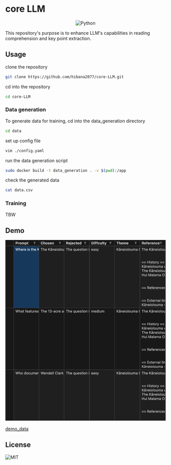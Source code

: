 # core LLM

<p align="center">
  <img src="https://raw.githubusercontent.com/SAWARATSUKI/ServiceLogos/main/Python/Python.png" alt="Python" width="200" />
</p>

This repository's purpose is to enhance LLM's capabilities in reading comprehension and key point extraction.

## Usage

clone the repository

```bash
git clone https://github.com/hibana2077/core-LLM.git
```

cd into the repository

```bash
cd core-LLM
```

### Data generation

To generate data for training, cd into the data_generation directory

```bash
cd data
```

set up config file

```bash
vim ./config.yaml
```

run the data generation script

```bash
sudo docker build -t data_generation . -v $(pwd):/app
```

check the generated data

```bash
cat data.csv
```

### Training

TBW

## Demo

![demo](./img/demo.png)

[demo_data](./data/data.csv)

## License

![MIT](https://img.shields.io/badge/license-MIT-green)